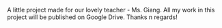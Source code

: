 A little project made for our lovely teacher - Ms. Giang. 
All my work in this project will be published on Google Drive.
Thanks n regards!
